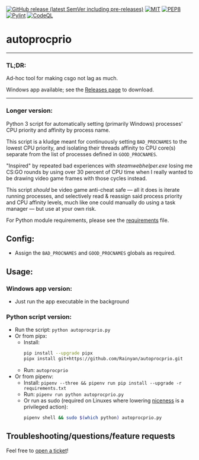 [![GitHub release (latest SemVer including pre-releases)](https://img.shields.io/github/v/release/Rainyan/autoprocprio?include_prereleases)](https://github.com/Rainyan/autoprocprio/releases)
[![MIT](https://img.shields.io/github/license/Rainyan/discord-bot-ntpug)](LICENSE)
[![PEP8](https://img.shields.io/badge/code%20style-pep8-orange.svg)](https://www.python.org/dev/peps/pep-0008/)
[![Pylint](https://github.com/Rainyan/autoprocprio/actions/workflows/pycodestyle.yml/badge.svg)](https://github.com/Rainyan/autoprocprio/actions/workflows/pycodestyle.yml)
[![CodeQL](https://github.com/Rainyan/discord-bot-ntpug/actions/workflows/codeql-analysis.yml/badge.svg)](https://github.com/Rainyan/discord-bot-ntpug/actions/workflows/codeql-analysis.yml)

# autoprocprio

<hr>

### TL;DR:

Ad-hoc tool for making csgo not lag as much.

Windows app available; see the [Releases page](https://github.com/Rainyan/autoprocprio/releases) to download.

<hr>

### Longer version:

Python 3 script for automatically setting (primarily Windows) processes' CPU priority and affinity by process name. 

This script is a kludge meant for continuously setting `BAD_PROCNAMES` to
the lowest CPU priority, and isolating their threads affinity to CPU core(s)
separate from the list of processes defined in `GOOD_PROCNAMES`.

"Inspired" by repeated bad experiences with *steamwebhelper.exe* losing me
CS:GO rounds by using over 30 percent of CPU time when I really wanted to be
drawing video game frames with those cycles instead.

This script *should* be video game anti-cheat safe — all it does is iterate
running processes, and selectively read & reassign said process priority and
CPU affinity levels, much like one could manually do using a task manager — but use at your own risk.

For Python module requirements, please see the [requirements](requirements.txt) file.

## Config:
  - Assign the `BAD_PROCNAMES` and `GOOD_PROCNAMES` globals as required.

## Usage:
### Windows app version:
  - Just run the app executable in the background
### Python script version:
  - Run the script: `python autoprocprio.py`
  - Or from pipx:
    - Install:
        ```bash
        pip install --upgrade pipx
        pipx install git+https://github.com/Rainyan/autoprocprio.git
        ```
    - Run: `autoprocprio`
  - Or from pipenv:
    - Install: `pipenv --three && pipenv run pip install --upgrade -r requirements.txt`
    - Run: `pipenv run python autoprocprio.py`
    - Or run as sudo (required on Linuxes where lowering [niceness](https://man7.org/linux/man-pages/man2/nice.2.html) is a privileged action):
        ```bash
        pipenv shell && sudo $(which python) autoprocprio.py
        ```

## Troubleshooting/questions/feature requests
Feel free to [open a ticket](https://github.com/Rainyan/autoprocprio/issues)!
